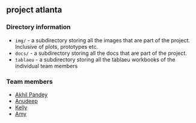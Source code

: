 ## project atlanta

### Directory information
- `img/` - a subdirectory storing all the images that are part of the project. Inclusive of plots, prototypes etc.
- `docs/` - a subdirectory storing all the docs that are part of the project.
- `tablaeu` - a subdirectory storing all the tablaeu workbooks of the individual team members

### Team members
- [Akhil Pandey](https://github.com/akhilpandey95)
- [Anudeep]()
- [Kelly](https://github.com/Kellfinn88)
- [Amy]()

